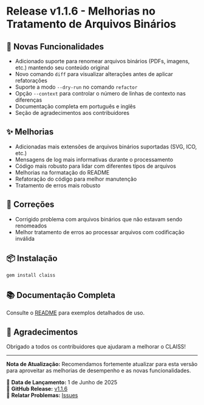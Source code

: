 # Release v1.1.6 - Melhorias no Tratamento de Arquivos Binários

## 🚀 Novas Funcionalidades
- Adicionado suporte para renomear arquivos binários (PDFs, imagens, etc.) mantendo seu conteúdo original
- Novo comando `diff` para visualizar alterações antes de aplicar refatorações
- Suporte a modo `--dry-run` no comando `refactor`
- Opção `--context` para controlar o número de linhas de contexto nas diferenças
- Documentação completa em português e inglês
- Seção de agradecimentos aos contribuidores

## ✨ Melhorias
- Adicionadas mais extensões de arquivos binários suportadas (SVG, ICO, etc.)
- Mensagens de log mais informativas durante o processamento
- Código mais robusto para lidar com diferentes tipos de arquivos
- Melhorias na formatação do README
- Refatoração do código para melhor manutenção
- Tratamento de erros mais robusto

## 🐛 Correções
- Corrigido problema com arquivos binários que não estavam sendo renomeados
- Melhor tratamento de erros ao processar arquivos com codificação inválida

## 📦 Instalação

```bash
gem install claiss
```

## 📚 Documentação Completa

Consulte o [README](https://github.com/JulioPapel/claiss#readme) para exemplos detalhados de uso.

## 🙌 Agradecimentos

Obrigado a todos os contribuidores que ajudaram a melhorar o CLAISS!

---

**Nota de Atualização:** Recomendamos fortemente atualizar para esta versão para aproveitar as melhorias de desempenho e as novas funcionalidades.

📅 **Data de Lançamento:** 1 de Junho de 2025  
🔗 **GitHub Release:** [v1.1.6](https://github.com/JulioPapel/claiss/releases/tag/v1.1.6)  
🐛 **Relatar Problemas:** [Issues](https://github.com/JulioPapel/claiss/issues)

